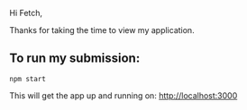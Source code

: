 Hi Fetch,

Thanks for taking the time to view my application.

## To run my submission:

`npm start`

This will get the app up and running on:
[http://localhost:3000](http://localhost:3000)
